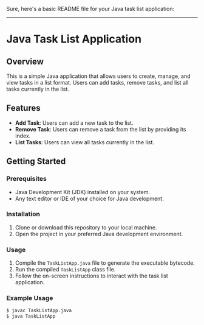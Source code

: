 Sure, here's a basic README file for your Java task list application:

---

# Java Task List Application

## Overview

This is a simple Java application that allows users to create, manage, and view tasks in a list format. Users can add tasks, remove tasks, and list all tasks currently in the list.

## Features

- **Add Task**: Users can add a new task to the list.
- **Remove Task**: Users can remove a task from the list by providing its index.
- **List Tasks**: Users can view all tasks currently in the list.

## Getting Started

### Prerequisites

- Java Development Kit (JDK) installed on your system.
- Any text editor or IDE of your choice for Java development.

### Installation

1. Clone or download this repository to your local machine.
2. Open the project in your preferred Java development environment.

### Usage

1. Compile the `TaskListApp.java` file to generate the executable bytecode.
2. Run the compiled `TaskListApp` class file.
3. Follow the on-screen instructions to interact with the task list application.

### Example Usage

```bash
$ javac TaskListApp.java
$ java TaskListApp
```
